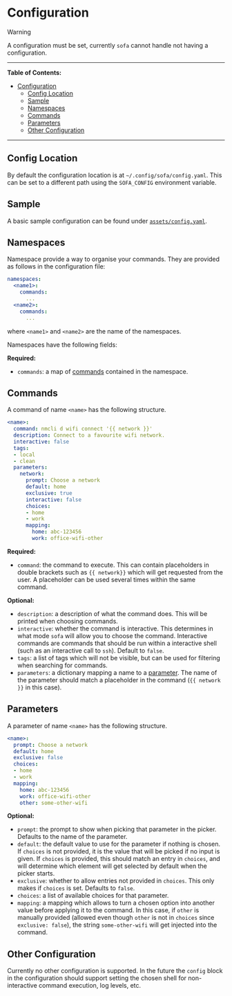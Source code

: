 # Configuration

> [!WARNING]
> A configuration must be set, currently `sofa` cannot handle not having a configuration.

---

**Table of Contents:**

<!--toc:start-->
- [Configuration](#configuration)
  - [Config Location](#config-location)
  - [Sample](#sample)
  - [Namespaces](#namespaces)
  - [Commands](#commands)
  - [Parameters](#parameters)
  - [Other Configuration](#other-configuration)
<!--toc:end-->

---

## Config Location

By default the configuration location is at `~/.config/sofa/config.yaml`. This can be set to a
different path using the `SOFA_CONFIG` environment variable.

## Sample

A basic sample configuration can be found under [`assets/config.yaml`](../assets/config.yaml).

## Namespaces

Namespace provide a way to organise your commands. They are provided as follows in the configuration
file:

```yaml
namespaces:
  <name1>:
    commands:
      ...
  <name2>:
    commands:
      ...
```

where `<name1>` and `<name2>` are the name of the namespaces.

Namespaces have the following fields:

**Required:**
- `commands`: a map of [commands](#commands) contained in the namespace.

## Commands

A command of name `<name>` has the following structure.

```yaml
<name>:
  command: nmcli d wifi connect '{{ network }}'
  description: Connect to a favourite wifi network.
  interactive: false
  tags:
  - local
  - clean
  parameters:
    network:
      prompt: Choose a network
      default: home
      exclusive: true
      interactive: false
      choices:
      - home
      - work
      mapping:
        home: abc-123456
        work: office-wifi-other
```

**Required:**
- `command`: the command to execute. This can contain placeholders in double brackets such as
  `{{ network}}` which will get requested from the user. A placeholder can be used several times
  within the same command.

**Optional:**
- `description`: a description of what the command does. This will be printed when choosing
  commands.
- `interactive`: whether the command is interactive. This determines in what mode `sofa` will allow
  you to choose the command. Interactive commands are commands that should be run within a
  interactive shell (such as an interactive call to `ssh`). Default to `false`.
- `tags`: a list of tags which will not be visible, but can be used for filtering when searching for
  commands.
- `parameters`: a dictionary mapping a name to a [parameter](#parameters). The name of the parameter
  should match a placeholder in the command (`{{ network }}` in this case).

## Parameters

A parameter of name `<name>` has the following structure.

```yaml
<name>:
  prompt: Choose a network
  default: home
  exclusive: false
  choices:
  - home
  - work
  mapping:
    home: abc-123456
    work: office-wifi-other
    other: some-other-wifi
```

**Optional:**
- `prompt`: the prompt to show when picking that parameter in the picker. Defaults to the name of
  the parameter.
- `default`: the default value to use for the parameter if nothing is chosen. If `choices` is not
  provided, it is the value that will be picked if no input is given. If `choices` is provided, this
  should match an entry in `choices`, and will determine which element will get selected by default
  when the picker starts.
- `exclusive`: whether to allow entries not provided in `choices`. This only makes if `choices` is
  set. Defaults to `false`.
- `choices`: a list of available choices for that parameter.
- `mapping`: a mapping which allows to turn a chosen option into another value before applying it to
  the command. In this case, if `other` is manually provided (allowed  even though `other` is not
  in `choices` since `exclusive: false`), the string `some-other-wifi` will get injected into the
  command.

## Other Configuration

Currently no other configuration is supported. In the future the `config` block in the
configuration should support setting the chosen shell for non-interactive command execution, log
levels, etc.
